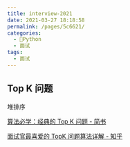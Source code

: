 ```yaml
---
title: interview-2021
date: 2021-03-27 18:18:58
permalink: /pages/5c6621/
categories:
  - 🐍Python
  - 面试
tags:
  - 面试
---
```



## Top K 问题

堆排序

[算法必学：经典的 Top K 问题 - 简书](https://www.jianshu.com/p/a4a1984fc4ff)

[面试官最喜爱的 TopK 问题算法详解 - 知乎](https://zhuanlan.zhihu.com/p/76734219)